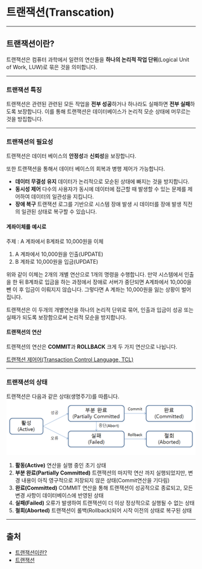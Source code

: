 # 트랜잭션(Transcation)
---
## 트랜잭션이란?
트랜잭션은 컴퓨터 과학에서 일련의 연산들을 **하나의 논리적 작업 단위**(Logical Unit of Work, LUW)로 묶은 것을 의미합니다. 

---

### 트랜잭션 특징
트랜잭션은 관련된 관련된 모든 작업을 **전부 성공**하거나 하나라도 실패하면 **전부 실패**하도록 보장합니다. 이를 통해 트랜잭션은 데이터베이스가 논리적 모순 상태에 머무르는 것을 방집합니다.

---

### 트랜잭션의 필요성
트랜잭션은 데이터 베이스의 **안정성**과 **신뢰성**을 보장합니다.

또한 트랜잭션을 통해서 데이터 베이스의 회복과 병행 제어가 가능합니다.

- **데이터 무결성 유지**
    데이터가 논리적으로 모순된 상태에 빠지는 것을 방지합니다.
- **동시성 제어**
    다수의 사용자가 동시에 데이터에 접근할 때 발생할 수 있는 문제를 제어하여 데이터의 일관성을 지킵니다.
- **장애 복구**
    트랜잭션 로그를 기반으로 시스템 장애 발생 시 데이터를 장애 발생 직전의 일관된 상태로 복구할 수 있습니다.

#### 계좌이체를 예시로
주제 : A 계좌에서 B계좌로 10,000원을 이체
1. A 계좌에서 10,000원을 인출(UPDATE)
2. B 계좌로 10,000원을 입금(UPDATE)

위와 같이 이체는 2개의 개별 연산으로 1개의 명령을 수행합니다. 만약 시스템에서 인출을 한 뒤 B계좌로 입금을 하는 과정에서 장애로 서버가 중단되면 A계좌에서 10,000을 뺀 이 후 입금이 이뤄지지 않습니다. 그렇다면 A 계좌는 10,000원을 잃는 상황이 벌어집니다.

트랜잭션은 이 두개의 개별연산을 하나의 논리적 단위로 묶어, 인출과 입금이 성공 또는 실패가 되도록 보장함으로써 논리적 모순을 방지합니다.

#### 트랜잭션의 연산
트랜잭션의 연산은 **COMMIT**과 **ROLLBACK** 크게 두 가지 연산으로 나뉩니다.

[트랜잭션 제어어(Transaction Control Language, TCL)](TransactionControlLanguage.md)

---

### 트랜잭션의 상태
트랜잭션은 다음과 같은 상태(생명주기)를 따릅니다.
![트랜잭션](src/Transaction.png)
1. **활동(Active)**
    연산을 실행 중인 초기 상태
2. **부분 완료(Partially Committed)**
    트랜잭션의 마지막 연산 까지 실행되었지만, 변경 내용이 아직 영구적으로 저장되지 않은 상태(Commit연산을 기다림)
3. **완료(Committed)**
    COMMIT 연산을 통해 트랜잭션이 성공적으로 종료되고, 모든 변경 사항이 데이터베이스에 반영된 상태
4. **실패(Failed)**
    오류가 발생하여 트랜잭션이 더 이상 정상적으로 실행될 수 없는 상태
5. **철회(Aborted)**
    트랜잭션이 롤백(Rollback)되어 시작 이전의 상태로 복구된 상태

---

## 출처
- [트랜잭션이란?](https://ko.wikipedia.org/wiki/%EB%8D%B0%EC%9D%B4%ED%84%B0%EB%B2%A0%EC%9D%B4%EC%8A%A4_%ED%8A%B8%EB%9E%9C%EC%9E%AD%EC%85%98)
- [트랜잭션](https://rebro.kr/162)